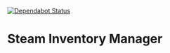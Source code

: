[![Dependabot Status](https://api.dependabot.com/badges/status?host=github&repo=dsyncerek/steam-inventory-manager)](https://dependabot.com)

# Steam Inventory Manager
